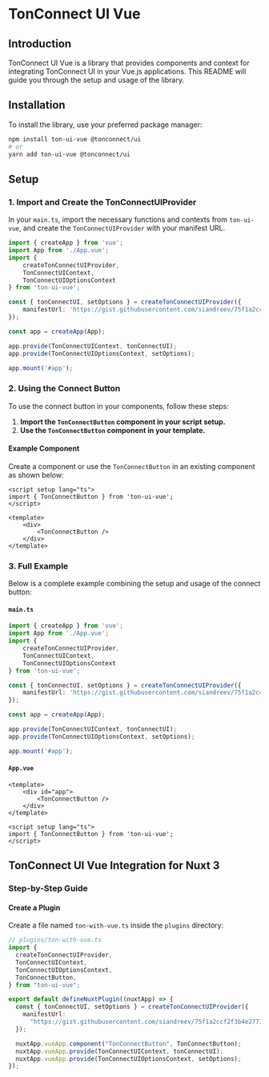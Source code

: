 # TonConnect UI Vue

## Introduction

TonConnect UI Vue is a library that provides components and context for integrating TonConnect UI in your Vue.js applications. This README will guide you through the setup and usage of the library.

## Installation

To install the library, use your preferred package manager:

```bash
npm install ton-ui-vue @tonconnect/ui
# or
yarn add ton-ui-vue @tonconnect/ui
```

## Setup

### 1. Import and Create the TonConnectUIProvider

In your `main.ts`, import the necessary functions and contexts from `ton-ui-vue`, and create the `TonConnectUIProvider` with your manifest URL.

```typescript
import { createApp } from 'vue';
import App from './App.vue';
import {
    createTonConnectUIProvider,
    TonConnectUIContext,
    TonConnectUIOptionsContext
} from 'ton-ui-vue';

const { tonConnectUI, setOptions } = createTonConnectUIProvider({
    manifestUrl: 'https://gist.githubusercontent.com/siandreev/75f1a2ccf2f3b4e2771f6089aeb06d7f/raw/d4986344010ec7a2d1cc8a2a9baa57de37aaccb8/gistfile1.txt'
});

const app = createApp(App);

app.provide(TonConnectUIContext, tonConnectUI);
app.provide(TonConnectUIOptionsContext, setOptions);

app.mount('#app');
```

### 2. Using the Connect Button

To use the connect button in your components, follow these steps:

1. **Import the `TonConnectButton` component in your script setup.**
2. **Use the `TonConnectButton` component in your template.**

#### Example Component

Create a component or use the `TonConnectButton` in an existing component as shown below:

```vue
<script setup lang="ts">
import { TonConnectButton } from 'ton-ui-vue';
</script>

<template>
    <div>
        <TonConnectButton />
    </div>
</template>
```

### 3. Full Example

Below is a complete example combining the setup and usage of the connect button:

#### `main.ts`

```typescript
import { createApp } from 'vue';
import App from './App.vue';
import {
    createTonConnectUIProvider,
    TonConnectUIContext,
    TonConnectUIOptionsContext
} from 'ton-ui-vue';

const { tonConnectUI, setOptions } = createTonConnectUIProvider({
    manifestUrl: 'https://gist.githubusercontent.com/siandreev/75f1a2ccf2f3b4e2771f6089aeb06d7f/raw/d4986344010ec7a2d1cc8a2a9baa57de37aaccb8/gistfile1.txt'
});

const app = createApp(App);

app.provide(TonConnectUIContext, tonConnectUI);
app.provide(TonConnectUIOptionsContext, setOptions);

app.mount('#app');
```

#### `App.vue`

```vue
<template>
    <div id="app">
        <TonConnectButton />
    </div>
</template>

<script setup lang="ts">
import { TonConnectButton } from 'ton-ui-vue';
</script>
```

## TonConnect UI Vue Integration for Nuxt 3

### Step-by-Step Guide


####  Create a Plugin

Create a file named `ton-with-vue.ts` inside the `plugins` directory:

```typescript
// plugins/ton-with-vue.ts
import {
  createTonConnectUIProvider,
  TonConnectUIContext,
  TonConnectUIOptionsContext,
  TonConnectButton,
} from "ton-ui-vue";

export default defineNuxtPlugin((nuxtApp) => {
  const { tonConnectUI, setOptions } = createTonConnectUIProvider({
    manifestUrl:
      "https://gist.githubusercontent.com/siandreev/75f1a2ccf2f3b4e2771f6089aeb06d7f/raw/d4986344010ec7a2d1cc8a2a9baa57de37aaccb8/gistfile1.txt",
  });

  nuxtApp.vueApp.component("TonConnectButton", TonConnectButton);
  nuxtApp.vueApp.provide(TonConnectUIContext, tonConnectUI);
  nuxtApp.vueApp.provide(TonConnectUIOptionsContext, setOptions);
});
```
